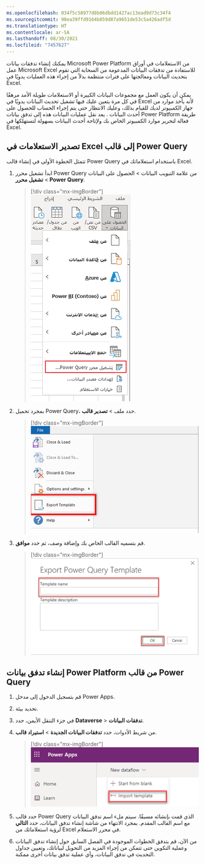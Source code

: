 ```yaml
---
ms.openlocfilehash: 034f5c58977d8b06dbdd1427ac13ead9d73c34f4
ms.sourcegitcommit: 98ea39ffd9164b859d87a9651de53c5a426adf5d
ms.translationtype: HT
ms.contentlocale: ar-SA
ms.lasthandoff: 08/30/2021
ms.locfileid: "7457627"
---
```

يمكنك إنشاء تدفقات بيانات Microsoft Power Platform من الاستعلامات في أوراق عمل Microsoft Excel للاستفادة من تدفقات البيانات المدعومة من السحابة التي تقوم بتحديث البيانات ومعالجتها على فترات منتظمة بدلاً من إجراء هذه العمليات يدويًا في Excel.

يمكن أن يكون العمل مع مجموعات البيانات الكبيرة أو الاستعلامات طويلة الأمد مرهقًا في كل مرة يتعين عليك فيها تشغيل تحديث البيانات يدويًا في Excel لأنه يأخذ موارد من جهاز الكمبيوتر لديك للقيام بذلك، وعليك الانتظار حتى يتم إجراء الحساب للحصول على أحدث البيانات . يعد نقل عمليات البيانات هذه إلى تدفق بيانات Power Platform طريقة فعالة لتحرير موارد الكمبيوتر الخاص بك ولإتاحة أحدث البيانات بسهولة لتستهلكها في Excel.

## <a name="exporting-queries-in-excel-to-a-power-query-template"></a>تصدير الاستعلامات في Excel إلى قالب Power Query

تتمثل الخطوة الأولى في إنشاء قالب Power Query باستخدام استعلاماتك في Excel.

1. ابدأ تشغيل محرر Power Query من علامة التبويب البيانات > الحصول على البيانات > **تشغيل محرر Power Query**.

    > [!div class="mx-imgBorder"]
    > [![لقطة شاشة لتشغيل ميزة محرر power query.](../media/5b-template-excel-power-query.png)](../media/5b-template-excel-power-query.png#lightbox)

1. بمجرد تحميل Power Query، حدد ملف > **تصدير قالب**.

    > [!div class="mx-imgBorder"]
    > [![لقطة شاشة لميزة قالب التصدير.](../media/5b-excel-power-query-export.png)](../media/5b-excel-power-query-export.png#lightbox)

1. قم بتسميه القالب الخاص بك وإضافة وصف، ثم حدد **موافق**.

    > [!div class="mx-imgBorder"]
    > [![لقطة شاشة لحقل اسم قالب تصدير power query.](../media/5b-excel-power-query-export-name.png)](../media/5b-excel-power-query-export-name.png#lightbox)

## <a name="creating-a-power-platform-dataflow-from-the-power-query-template"></a>إنشاء تدفق بيانات Power Platform من قالب Power Query

1.  قم بتسجيل الدخول إلى مدخل Power Apps.

1.  تحديد بيئة.

1.  في جزء التنقل الأيمن، حدد **Dataverse** > **تدفقات البيانات**.

1. من شريط الأدوات، حدد **تدفقات البيانات الجديدة** > **استيراد قالب**.

    > [!div class="mx-imgBorder"]
    > [![لقطة شاشة لقالب الاستيراد في قائمة تدفق البيانات الجديدة.](../media/5b-template-excel-import-template.png)](../media/5b-template-excel-import-template.png#lightbox)

1. حدد قالب Power Query الذي قمت بإنشائه مسبقًا. سيتم ملء اسم تدفق البيانات مع اسم القالب المقدم. بمجرد الانتهاء من شاشة إنشاء تدفق البيانات، حدد **التالي** لرؤية استعلاماتك من Excel في محرر الاستعلام.

1. من الآن، قم بتدفق الخطوات الموجودة في الفصل السابق حول إنشاء تدفق البيانات وعملية التكوين حتى تتمكن من إجراء المزيد من التحويل لبياناتك، وتعيين جداول التحديث في تدفق البيانات، وأي عملية تدفق بيانات أخرى ممكنة.
